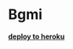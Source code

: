 # Bgmi

[**deploy to heroku**](https://dashboard.heroku.com/new?template=https://github.com/HexorCodes/Bgmi)
